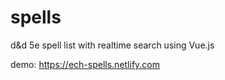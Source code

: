 # spells

d&d 5e spell list with realtime search using Vue.js

demo: https://ech-spells.netlify.com
